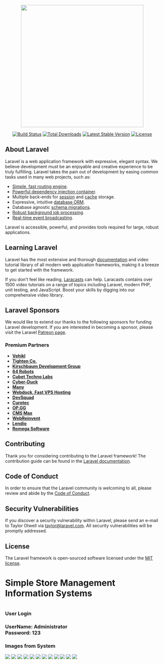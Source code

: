 <p align="center"><a href="https://laravel.com" target="_blank"><img src="https://raw.githubusercontent.com/laravel/art/master/logo-lockup/5%20SVG/2%20CMYK/1%20Full%20Color/laravel-logolockup-cmyk-red.svg" width="400"></a></p>

<p align="center">
<a href="https://travis-ci.org/laravel/framework"><img src="https://travis-ci.org/laravel/framework.svg" alt="Build Status"></a>
<a href="https://packagist.org/packages/laravel/framework"><img src="https://img.shields.io/packagist/dt/laravel/framework" alt="Total Downloads"></a>
<a href="https://packagist.org/packages/laravel/framework"><img src="https://img.shields.io/packagist/v/laravel/framework" alt="Latest Stable Version"></a>
<a href="https://packagist.org/packages/laravel/framework"><img src="https://img.shields.io/packagist/l/laravel/framework" alt="License"></a>
</p>

## About Laravel

Laravel is a web application framework with expressive, elegant syntax. We believe development must be an enjoyable and creative experience to be truly fulfilling. Laravel takes the pain out of development by easing common tasks used in many web projects, such as:

- [Simple, fast routing engine](https://laravel.com/docs/routing).
- [Powerful dependency injection container](https://laravel.com/docs/container).
- Multiple back-ends for [session](https://laravel.com/docs/session) and [cache](https://laravel.com/docs/cache) storage.
- Expressive, intuitive [database ORM](https://laravel.com/docs/eloquent).
- Database agnostic [schema migrations](https://laravel.com/docs/migrations).
- [Robust background job processing](https://laravel.com/docs/queues).
- [Real-time event broadcasting](https://laravel.com/docs/broadcasting).

Laravel is accessible, powerful, and provides tools required for large, robust applications.

## Learning Laravel

Laravel has the most extensive and thorough [documentation](https://laravel.com/docs) and video tutorial library of all modern web application frameworks, making it a breeze to get started with the framework.

If you don't feel like reading, [Laracasts](https://laracasts.com) can help. Laracasts contains over 1500 video tutorials on a range of topics including Laravel, modern PHP, unit testing, and JavaScript. Boost your skills by digging into our comprehensive video library.

## Laravel Sponsors

We would like to extend our thanks to the following sponsors for funding Laravel development. If you are interested in becoming a sponsor, please visit the Laravel [Patreon page](https://patreon.com/taylorotwell).

### Premium Partners

- **[Vehikl](https://vehikl.com/)**
- **[Tighten Co.](https://tighten.co)**
- **[Kirschbaum Development Group](https://kirschbaumdevelopment.com)**
- **[64 Robots](https://64robots.com)**
- **[Cubet Techno Labs](https://cubettech.com)**
- **[Cyber-Duck](https://cyber-duck.co.uk)**
- **[Many](https://www.many.co.uk)**
- **[Webdock, Fast VPS Hosting](https://www.webdock.io/en)**
- **[DevSquad](https://devsquad.com)**
- **[Curotec](https://www.curotec.com/services/technologies/laravel/)**
- **[OP.GG](https://op.gg)**
- **[CMS Max](https://www.cmsmax.com/)**
- **[WebReinvent](https://webreinvent.com/?utm_source=laravel&utm_medium=github&utm_campaign=patreon-sponsors)**
- **[Lendio](https://lendio.com)**
- **[Romega Software](https://romegasoftware.com)**

## Contributing

Thank you for considering contributing to the Laravel framework! The contribution guide can be found in the [Laravel documentation](https://laravel.com/docs/contributions).

## Code of Conduct

In order to ensure that the Laravel community is welcoming to all, please review and abide by the [Code of Conduct](https://laravel.com/docs/contributions#code-of-conduct).

## Security Vulnerabilities

If you discover a security vulnerability within Laravel, please send an e-mail to Taylor Otwell via [taylor@laravel.com](mailto:taylor@laravel.com). All security vulnerabilities will be promptly addressed.

## License

The Laravel framework is open-sourced software licensed under the [MIT license](https://opensource.org/licenses/MIT).

<h1>Simple Store Management Information Systems<h1/>
    <h3>User Login<h3/>
        UserName: Administrator <br>
        Password:  123
        <h3>Images from System</h3>
         <img src="https://github.com/OmranAbhar/laravel-8-simple-Project/blob/main/SystemImage/1.png?raw=true" white="100px" hight="auto"/>
        <img src="https://github.com/OmranAbhar/laravel-8-simple-Project/blob/main/SystemImage/2.png?raw=true" white="100px" hight="auto"/>
        <img src="https://github.com/OmranAbhar/laravel-8-simple-Project/blob/main/SystemImage/3.png?raw=true" white="100px" hight="auto"/>
        <img src="https://github.com/OmranAbhar/laravel-8-simple-Project/blob/main/SystemImage/4.png?raw=true" white="100px" hight="auto"/>
        <img src="https://github.com/OmranAbhar/laravel-8-simple-Project/blob/main/SystemImage/5.png?raw=true" white="100px" hight="auto"/>
        <img src="https://github.com/OmranAbhar/laravel-8-simple-Project/blob/main/SystemImage/6.png?raw=true" white="100px" hight="auto"/>
        <img src="https://github.com/OmranAbhar/laravel-8-simple-Project/blob/main/SystemImage/7.png?raw=true" white="100px" hight="auto"/>
        <img src="https://github.com/OmranAbhar/laravel-8-simple-Project/blob/main/SystemImage/8.png?raw=true" white="100px" hight="auto"/>
        <img src="https://github.com/OmranAbhar/laravel-8-simple-Project/blob/main/SystemImage/9.png?raw=true" white="100px" hight="auto"/>
        <img src="https://github.com/OmranAbhar/laravel-8-simple-Project/blob/main/SystemImage/10.png?raw=true" white="100px" hight="auto"/>
        <img src="https://github.com/OmranAbhar/laravel-8-simple-Project/blob/main/SystemImage/11.png?raw=true" white="100px" hight="auto"/>
        <img src="https://github.com/OmranAbhar/laravel-8-simple-Project/blob/main/SystemImage/12.png?raw=true" white="100px" hight="auto"/>
    
